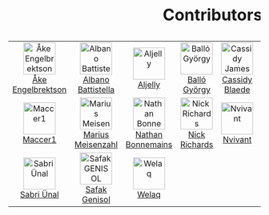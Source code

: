 <table>
  <caption><h1>Contributors</h1></caption>
    <tbody>
        <tr>
          <td align="center">
              <img src="https://avatars.githubusercontent.com/u/2996154?v=4" alt="Åke Engelbrektson" width="64" height="64"><br>
              <a href="https://github.com/eson57">Åke Engelbrektson</a>
          </td>
          <td align="center">
              <img src="https://avatars.githubusercontent.com/u/34811668?v=4" alt="Albano Battistella" width="64" height="64"><br>
              <a href="https://github.com/albanobattistella">Albano Battistella</a>
          </td>
          <td align="center">
              <img src="https://avatars.githubusercontent.com/u/10395308?v=4" alt="Aljelly" width="64" height="64"><br>
              <a href="https://github.com/aljelly">Aljelly</a>
          </td>
          <td align="center">
              <img src="https://avatars.githubusercontent.com/u/530525?v=4" alt="Balló György" width="64" height="64"><br>
              <a href="https://github.com/City-busz">Balló György</a>
          </td>
          <td align="center">
              <img src="https://avatars.githubusercontent.com/u/611168?v=4" alt="Cassidy James Blaede" width="64" height="64"><br>
              <a href="https://github.com/cassidyjames">Cassidy Blaede</a>
          </td>
          <td align="center">
              <img src="https://avatars.githubusercontent.com/u/19615827?v=4" alt="Diogo Oliveira" width="64" height="64"><br>
              <a href="https://github.com/drom98">Diogo Oliveira</a>
          </td>
          <td align="center">
              <img src="https://avatars.githubusercontent.com/u/1716229?v=4" alt="Heimen Stoffels" width="64" height="64"><br>
              <a href="https://github.com/Vistaus">Heimen Stoffels</a>
          </td>
          <td align="center">
              <img src="https://avatars.githubusercontent.com/u/16929048?v=4" alt="Hugo Carvalho" width="64" height="64"><br>
              <a href="https://github.com/hugok79">Hugo Carvalho</a>
          </td>
        </tr>
        <tr>
          <td align="center">
              <img src="https://avatars.githubusercontent.com/u/8525464?v=4" alt="Maccer1" width="64" height="64"><br>
              <a href="https://github.com/Maccer1">Maccer1</a>
          </td>
          <td align="center">
              <img src="https://avatars.githubusercontent.com/u/10796736?v=4" alt="Marius Meisenzahl" width="64" height="64"><br>
              <a href="https://github.com/meisenzahl">Marius Meisenzahl</a>
          </td>
          <td align="center">
              <img src="https://avatars.githubusercontent.com/u/45366162?v=4" alt="Nathan Bonnemains" width="64" height="64"><br>
              <a href="https://github.com/NathanBnm">Nathan Bonnemains</a>
          </td>
          <td align="center">
              <img src="https://avatars.githubusercontent.com/u/302677?v=4" alt="Nick Richards" width="64" height="64"><br>
              <a href="https://github.com/nedrichards">Nick Richards</a>
          </td>
          <td align="center">
              <img src="https://avatars.githubusercontent.com/u/33086827?v=4" alt="Nvivant" width="64" height="64"><br>
              <a href="https://github.com/nvivant">Nvivant</a>
          </td>
          <td align="center">
              <img src="https://avatars.githubusercontent.com/u/4886639?v=4" alt="Paulo Galardi" width="64" height="64"><br>
              <a href="https://github.com/lainsce">Paulo Galardi</a>
          </td>
          <td align="center">
              <img src="https://avatars.githubusercontent.com/u/2297739?v=4" alt="Rasmus Lindegaard" width="64" height="64"><br>
              <a href="https://github.com/rasmus91">Rasmus Lindegaard</a>
          </td>
          <td align="center">
              <img src="https://avatars.githubusercontent.com/u/62076029?v=4" alt="rottenpants466" width="64" height="64"><br>
              <a href="https://github.com/rottenpants466">Rottenpants466</a>
          </td>
        </tr>
        <tr>
          <td align="center">
              <img src="https://avatars.githubusercontent.com/u/6218679?v=4" alt="Sabri Ünal" width="64" height="64"><br>
              <a href="https://github.com/libreajans">Sabri Ünal</a>
          </td>
          <td align="center">
              <img src="https://avatars.githubusercontent.com/u/59151376?v=4" alt="Safak GENISOL" width="64" height="64"><br>
              <a href="https://github.com/safak45x">Safak Genisol</a>
          </td>
          <td align="center">
              <img src="https://avatars.githubusercontent.com/u/28876465?v=4" alt="Welaq" width="64" height="64"><br>
              <a href="https://github.com/welaq">Welaq</a>
          </td>
        </tr>
    </tbody>
</table>
